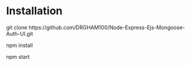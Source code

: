 # Installation
<p>git clone https://github.com/DRGHAM100/Node-Express-Ejs-Mongoose-Auth-UI.git</p>
<p>npm install<p>
<p>npm start<p>
